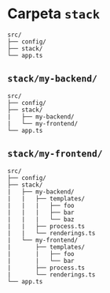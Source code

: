 # Carpeta `stack`

```txt{3}
src/
├── config/
├── stack/
└── app.ts
```

## `stack/my-backend/`


```txt{4,5}
src/
├── config/
├── stack/
|   ├── my-backend/
|   └── my-frontend/
└── app.ts
```

## `stack/my-frontend/`


```txt{5,6,7,8,9,10,12,13,14,15,16}
src/
├── config/
├── stack/
|   ├── my-backend/
|   |   ├── templates/
|   |   |   ├── foo
|   |   |   ├── bar
|   |   |   └── baz
|   |   ├── process.ts
|   |   └── renderings.ts
|   └── my-frontend/
|       ├── templates/
|       |   ├── foo
|       |   └── bar
|       ├── process.ts
|       └── renderings.ts
└── app.ts
```






